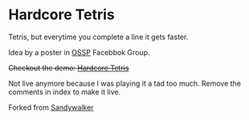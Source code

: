 # Hardcore Tetris

Tetris, but everytime you complete a line it gets faster.

Idea by a poster in [OSSP](https://www.facebook.com/groups/1500321840185061/permalink/1791468107737098) Facebbok Group.

~~Checkout the demo: [Hardcore Tetris](https://vishalrohra.github.io/Hardcore-Tetris)~~ 

Not live anymore because I was playing it a tad too much. Remove the comments in index to make it live.

Forked from [Sandywalker](https://github.com/sandywalker/Tetris)
